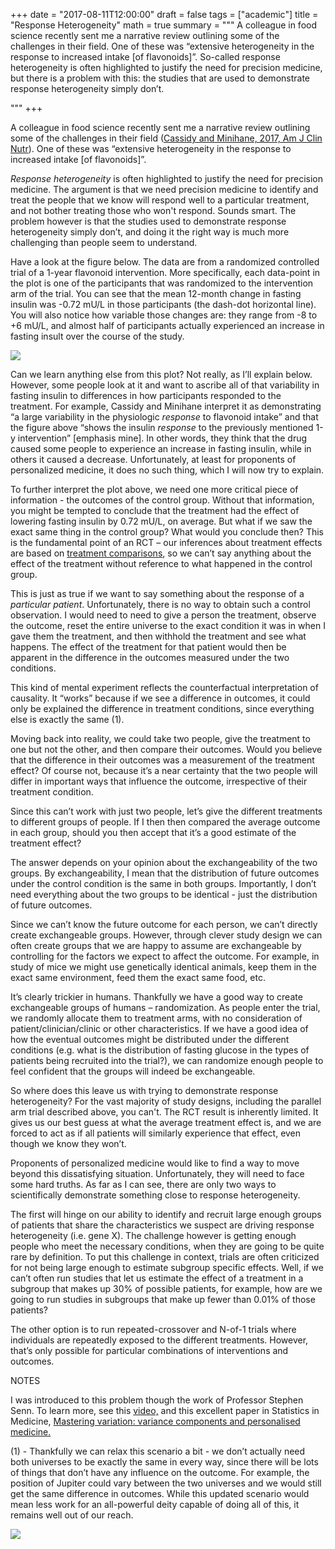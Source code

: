 +++
date = "2017-08-11T12:00:00"
draft = false
tags = ["academic"]
title = "Response Heterogeneity"
math = true
summary = """
A colleague in food science recently sent me a narrative review outlining some of the challenges in their field. One of these was “extensive heterogeneity in the response to increased intake [of flavonoids]”. So-called response heterogeneity is often highlighted to justify the need for precision medicine, but there is a problem with this: the studies that are used to demonstrate response heterogeneity simply don’t. 

"""
+++

A colleague in food science recently sent me a narrative review outlining some of the challenges in their field ([Cassidy and Minihane, 2017, Am J Clin Nutr](http://ajcn.nutrition.org/content/early/2016/11/23/ajcn.116.136051)). One of these was “extensive heterogeneity in the response to increased intake [of flavonoids]”. 

*Response heterogeneity* is often highlighted to justify the need for precision medicine. The argument is that we need precision medicine to identify and treat the people that we know will respond well to a particular treatment, and not bother treating those who won't respond. Sounds smart. The problem however is that the studies used to demonstrate response heterogeneity simply don’t, and doing it the right way is much more challenging than people seem to understand.  

Have a look at the figure below. The data are from a randomized controlled trial of a 1-year flavonoid intervention. More specifically, each data-point in the plot is one of the participants that was randomized to the intervention arm of the trial. You can see that the mean 12-month change in fasting insulin was -0.72 mU/L in those participants (the dash-dot horizontal line). You will also notice how variable those changes are: they range from -8 to +6 mU/L, and almost half of participants actually experienced an increase in fasting insult over the course of the study. 

![](http://darrendahly.github.io/img/hetero.jpg)

Can we learn anything else from this plot? Not really, as I’ll explain below. However, some people look at it and want to ascribe all of that variability  in fasting insulin to differences in how participants responded to the treatment. For example, Cassidy and Minihane interpret it as demonstrating “a large variability in the physiologic *response* to flavonoid intake” and that the figure above “shows the insulin *response* to the previously mentioned 1-y intervention” [emphasis mine]. In other words, they think that the drug caused some people to experience an increase in fasting insulin, while in others it caused a decrease. Unfortunately, at least for proponents of personalized medicine, it does no such thing, which I will now try to explain.  

To further interpret the plot above, we need one more critical piece of information - the outcomes of the control group. Without that information, you might be tempted to conclude that the treatment had the effect of lowering fasting insulin by 0.72 mU/L, on average. But what if we saw the exact same thing in the control group? What would you conclude then? This is the fundamental point of an RCT – our inferences about treatment effects are based on [treatment comparisons](ttp://www.jameslindlibrary.org/research-topics/fair-tests-of-treatments/treatment-comparisons-are-essential/), so we can’t say anything about the effect of the treatment without reference to what happened in the control group. 

This is just as true if we want to say something about the response of a *particular patient*. Unfortunately, there is no way to obtain such a control observation. I would need to need to give a person the treatment, observe the outcome, reset the entire universe to the exact condition it was in when I gave them the treatment, and then withhold the treatment and see what happens. The effect of the treatment for that patient would then be apparent in the difference in the outcomes measured under the two conditions.

This kind of mental experiment reflects the counterfactual interpretation of causality. It “works” because if we see a difference in outcomes, it could only be explained the difference in treatment conditions, since everything else is exactly the same (1). 

Moving back into reality, we could take two people, give the treatment to one but not the other, and then compare their outcomes. Would you believe that the difference in their outcomes was a measurement of the treatment effect? Of course not, because it’s a near certainty that the two people will differ in important ways that influence the outcome, irrespective of their treatment condition.

Since this can’t work with just two people, let’s give the different treatments to different groups of people. If I then then compared the average outcome in each group, should you then accept that it’s a good estimate of the treatment effect? 

The answer depends on your opinion about the exchangeability of the two groups. By exchangeability, I mean that the distribution of future outcomes under the control condition is the same in both groups. Importantly, I don’t need everything about the two groups to be identical - just the distribution of future outcomes.  

Since we can’t know the future outcome for each person, we can’t directly create exchangeable groups. However, through clever study design we can often create groups that we are happy to assume are exchangeable by controlling for the factors we expect to affect the outcome.  For example, in study of mice we might use genetically identical animals, keep them in the exact same environment, feed them the exact same food, etc. 

It’s clearly trickier in humans. Thankfully we have a good way to create exchangeable groups of humans – randomization. As people enter the trial, we randomly allocate them to treatment arms, with no consideration of patient/clinician/clinic or other characteristics. If we have a good idea of how the eventual outcomes might be distributed under the different conditions (e.g. what is the distribution of fasting glucose in the types of patients being recruited into the trial?), we can randomize enough people to feel confident that the groups will indeed be exchangeable. 

So where does this leave us with trying to demonstrate response heterogeneity? For the vast majority of study designs, including the parallel arm trial described above, you can't. The RCT result is inherently limited. It gives us our best guess at what the average treatment effect is, and we are forced to act as if all patients will similarly experience that effect, even though we know they won’t. 

Proponents of personalized medicine would like to find a way to move beyond this dissatisfying situation. Unfortunately, they will need to face some hard truths. As far as I can see, there are only two ways to scientifically demonstrate something close to response heterogeneity. 

The first will hinge on our ability to identify and recruit large enough groups of patients that share the characteristics we suspect are driving response heterogeneity (i.e. gene X). The challenge however is getting enough people who meet the necessary conditions, when they are going to be quite rare by definition. To put this challenge in context, trials are often criticized for not being large enough to estimate subgroup specific effects. Well, if we can’t often run studies that let us estimate the effect of a treatment in a subgroup that makes up 30% of possible patients, for example, how are we going to run studies in subgroups that make up fewer than 0.01% of those patients?

The other option is to run repeated-crossover and N-of-1 trials where individuals are repeatedly exposed to the different treatments. However, that’s only possible for particular combinations of interventions and outcomes. 


NOTES 

I was introduced to this problem though the work of Professor Stephen Senn. To learn more, see this [video,](https://vimeo.com/208150991) and this excellent paper in Statistics in Medicine, [Mastering variation: variance components and personalised medicine.](http://onlinelibrary.wiley.com/doi/10.1002/sim.6739/full)

(1) - Thankfully we can relax this scenario a bit - we don’t actually need both universes to be exactly the same in every way, since there will be lots of things that don’t have any influence on the outcome. For example, the position of Jupiter could vary between the two universes and we would still get the same difference in outcomes. While this updated scenario would mean less work for an all-powerful deity capable of doing all of this, it remains well out of our reach.

![](http://darrendahly.github.io/img/crfc_banner.jpg)


